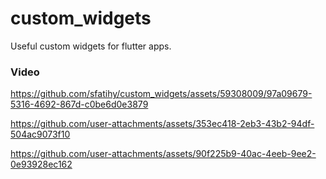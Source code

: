 # custom_widgets

Useful custom widgets for flutter apps.

### Video
https://github.com/sfatihy/custom_widgets/assets/59308009/97a09679-5316-4692-867d-c0be6d0e3879

https://github.com/user-attachments/assets/353ec418-2eb3-43b2-94df-504ac9073f10

https://github.com/user-attachments/assets/90f225b9-40ac-4eeb-9ee2-0e93928ec162
